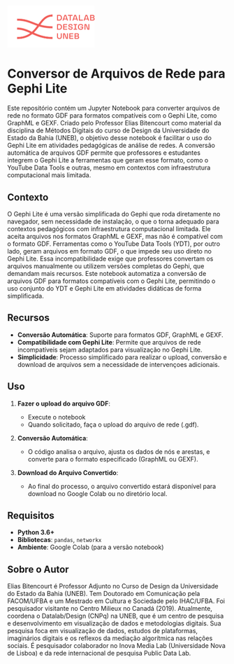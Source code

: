 <img src="logo_lab_orange.png" alt="lab_logo" width="200"/>


# Conversor de Arquivos de Rede para Gephi Lite
Este repositório contém um Jupyter Notebook para converter arquivos de rede no formato GDF para formatos compatíveis com o Gephi Lite, como GraphML e GEXF. Criado pelo Professor Elias Bitencourt como material da disciplina de Métodos Digitais do curso de Design da Universidade do Estado da Bahia (UNEB), o objetivo desse notebook é facilitar o uso do Gephi Lite em atividades pedagógicas de análise de redes. A conversão automática de arquivos GDF permite que professores e estudantes integrem o Gephi Lite a ferramentas que geram esse formato, como o YouTube Data Tools e outras, mesmo em contextos com infraestrutura computacional mais limitada.

## Contexto

O Gephi Lite é uma versão simplificada do Gephi que roda diretamente no navegador, sem necessidade de instalação, o que o torna adequado para contextos pedagógicos com infraestrutura computacional limitada. Ele aceita arquivos nos formatos GraphML e GEXF, mas não é compatível com o formato GDF. Ferramentas como o YouTube Data Tools (YDT), por outro lado, geram arquivos em formato GDF, o que impede seu uso direto no Gephi Lite. Essa incompatibilidade exige que professores convertam os arquivos manualmente ou utilizem versões completas do Gephi, que demandam mais recursos. Este notebook automatiza a conversão de arquivos GDF para formatos compatíveis com o Gephi Lite, permitindo o uso conjunto do YDT e Gephi Lite em atividades didáticas de forma simplificada.

## Recursos

- **Conversão Automática**: Suporte para formatos GDF, GraphML e GEXF.
- **Compatibilidade com Gephi Lite**: Permite que arquivos de rede incompatíveis sejam adaptados para visualização no Gephi Lite.
- **Simplicidade**: Processo simplificado para realizar o upload, conversão e download de arquivos sem a necessidade de intervençoes adicionais.

## Uso

1. **Fazer o upload do arquivo GDF**:
   - Execute o notebook
   - Quando solicitado, faça o upload do arquivo de rede (.gdf).

2. **Conversão Automática**:
   - O código analisa o arquivo, ajusta os dados de nós e arestas, e converte para o formato especificado (GraphML ou GEXF).

3. **Download do Arquivo Convertido**:
   - Ao final do processo, o arquivo convertido estará disponível para download no Google Colab ou no diretório local.

## Requisitos

- **Python 3.6+**
- **Bibliotecas**: `pandas`, `networkx`
- **Ambiente**: Google Colab (para a versão notebook) 

## Sobre o Autor

Elias Bitencourt é Professor Adjunto no Curso de Design da Universidade do Estado da Bahia (UNEB). Tem Doutorado em Comunicação pela FACOM/UFBA e um Mestrado em Cultura e Sociedade pelo IHAC/UFBA. Foi pesquisador visitante no Centro Milieux no Canadá (2019). Atualmente, coordena o Datalab/Design (CNPq) na UNEB, que é um centro de pesquisa e desenvolvimento em visualização de dados e metodologias digitais. Sua pesquisa foca em visualização de dados, estudos de plataformas, imaginários digitais e os reflexos da mediação algorítmica nas relações sociais. É pesquisador colaborador no Inova Media Lab (Universidade Nova de Lisboa) e da rede internacional de pesquisa Public Data Lab.
